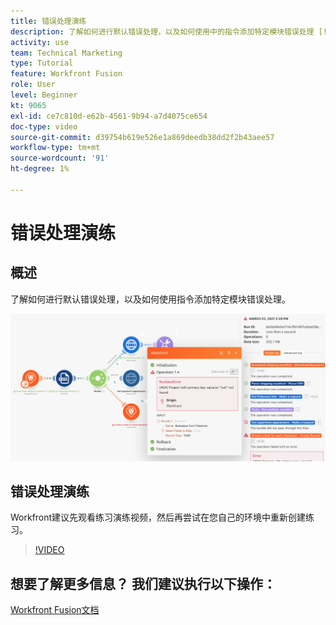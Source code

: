 ```yaml
---
title: 错误处理演练
description: 了解如何进行默认错误处理，以及如何使用中的指令添加特定模块错误处理 [!DNL Adobe Workfront Fusion].
activity: use
team: Technical Marketing
type: Tutorial
feature: Workfront Fusion
role: User
level: Beginner
kt: 9065
exl-id: ce7c810d-e62b-4561-9b94-a7d4075ce654
doc-type: video
source-git-commit: d39754b619e526e1a869deedb38dd2f2b43aee57
workflow-type: tm+mt
source-wordcount: '91'
ht-degree: 1%

---
```


# 错误处理演练

## 概述

了解如何进行默认错误处理，以及如何使用指令添加特定模块错误处理。

![具有错误处理的场景的图像](assets/troubleshooting-and-error-handling-7.png)

## 错误处理演练

Workfront建议先观看练习演练视频，然后再尝试在您自己的环境中重新创建练习。

>[!VIDEO](https://video.tv.adobe.com/v/335306/?quality=12)

## 想要了解更多信息？ 我们建议执行以下操作：

[Workfront Fusion文档](https://experienceleague.adobe.com/docs/workfront/using/adobe-workfront-fusion/workfront-fusion-2.html?lang=en)
